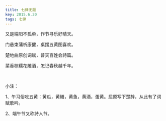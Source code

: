 ```yaml
---
title: 七律无题
key: 2015.6.20
tags: 七律
---
```


又是端阳不孤单，作节寻乐好晴天。

门悬束蒲祈康健，桌摆五黄图喜欢。

楚地曲原创词赋，普天百姓会詩篇。

菜香棕糯花雕酒，怎记春秋越千年。

</br>

小注：

1、午习俗吃五黄：黄瓜，黄鳝，黄鱼，黄酒，蛋黄。屈原写下楚辞，从此有了词赋歌吟。

2、端午节又称詩人节。

</br>

